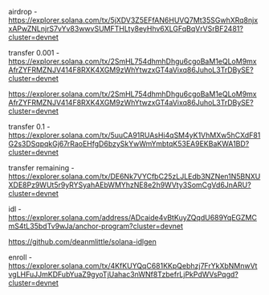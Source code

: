 airdrop - https://explorer.solana.com/tx/5jXDV3Z5EFfAN6HUVQ7Mt35SGwhXRq8njxxAPwZNLnjrS7vYv83wwvSUMFTHLty8eyHhv6XLGFqBqVrVSrBF2481?cluster=devnet

transfer 0.001 - https://explorer.solana.com/tx/2SmHL754dhmhDhgu6cgoBaM1eQLoM9mxAfrZYFRMZNJV414F8RXK4XGM9zWhYtwzxGT4aVixq86JuhoL3TrDBySE?cluster=devnet

https://explorer.solana.com/tx/2SmHL754dhmhDhgu6cgoBaM1eQLoM9mxAfrZYFRMZNJV414F8RXK4XGM9zWhYtwzxGT4aVixq86JuhoL3TrDBySE?cluster=devnet

transfer 0.1 - https://explorer.solana.com/tx/5uuCA91RUAsHi4qSM4yK1VhMXw5hCXdF81G2s3DSqpqkGj67rRaoEHfgD6bzySkYwWmYmbtqK53EA9EKBaKWA1BD?cluster=devnet

transfer remaining - https://explorer.solana.com/tx/DE6Nk7VYCfbC25zLJLEdb3NZNen1N5BNXUXDE8Pz9WUt5r9yRYSyahAEbWMYhzNE8e2h9WVty3SomCgVd6JnARU?cluster=devnet

idl - https://explorer.solana.com/address/ADcaide4vBtKuyZQqdU689YqEGZMCmS4tL35bdTv9wJa/anchor-program?cluster=devnet

https://github.com/deanmlittle/solana-idlgen

enroll - https://explorer.solana.com/tx/4KfKUYQqC681KKpQebhzj7FrYkXbNMnwVtvgLHFuJJmKDFubYuaZ9gyoTjUahac3nWNf8TzbefrLjPkPdWVsPqgd?cluster=devnet